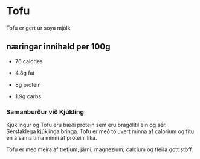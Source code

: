 # Tofu

Tofu er gert úr soya mjólk

## næringar innihald per 100g

- 76 calories

- 4.8g fat

- 8g protein

- 1.9g carbs
 

### Samanburður við Kjúkling

Kjúklingur og Tofu eru bæði protein sem eru bragðlítil ein og sér. Sérstaklega kjúklinga bringa. Tofu er með töluvert minna af calorium og fitu en á sama tíma minni af próteini líka.

  

Tofu er með meira af trefjum, járni, magnezium, calcium og fleira gott stöff.